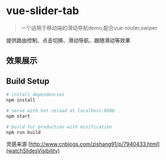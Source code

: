 # vue-slider-tab

> 一个适用于移动端的滑动导航demo,配合vue-router,swiper

提供路由控制、点击切换、滑动导航、跟随滑动等效果

## 效果展示



## Build Setup

``` bash
# install dependencies
npm install

# serve with hot reload at localhost:8080
npm start

# build for production with minification
npm run build

```

灵感来源 [http://www.cnblogs.com/zishang91/p/7940433.html](watchSlidesVisibility)
